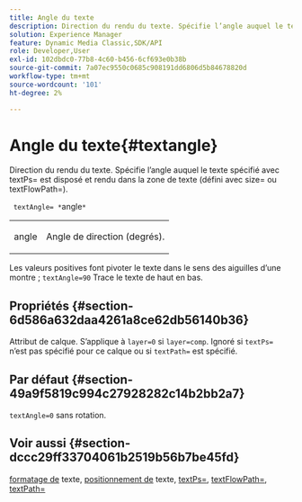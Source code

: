 ```yaml
---
title: Angle du texte
description: Direction du rendu du texte. Spécifie l’angle auquel le texte spécifié avec textPs= est disposé et rendu dans la zone de texte (défini avec size= ou textFlowPath=).
solution: Experience Manager
feature: Dynamic Media Classic,SDK/API
role: Developer,User
exl-id: 102dbdc0-77b8-4c60-b456-6cf693e0b38b
source-git-commit: 7a07ec9550c0685c908191dd6806d5b84678820d
workflow-type: tm+mt
source-wordcount: '101'
ht-degree: 2%

---
```


# Angle du texte{#textangle}

Direction du rendu du texte. Spécifie l’angle auquel le texte spécifié avec textPs= est disposé et rendu dans la zone de texte (défini avec size= ou textFlowPath=).

` textAngle= *`angle`*`

<table id="simpletable_40832AC4B43A458CA69B225768124F58"> 
 <tr class="strow"> 
  <td class="stentry"> <p> <span class="varname"> angle </span> </p> </td> 
  <td class="stentry"> <p>Angle de direction (degrés). </p> </td> 
 </tr> 
</table>

Les valeurs positives font pivoter le texte dans le sens des aiguilles d’une montre ; `textAngle=90` Trace le texte de haut en bas.

## Propriétés {#section-6d586a632daa4261a8ce62db56140b36}

Attribut de calque. S’applique à `layer=0` si `layer=comp`. Ignoré si `textPs=` n’est pas spécifié pour ce calque ou si `textPath=` est spécifié.

## Par défaut {#section-49a9f5819c994c27928282c14b2bb2a7}

`textAngle=0` sans rotation.

## Voir aussi {#section-dccc29ff33704061b2519b56b7be45fd}

[formatage de](../../../../../is-api/http-ref/image-serving-api-ref/c-http-protocol-reference/c-text-formatting/c-text-formatting.md#concept-0d3136db7f6f49668274541cd4b6364c) texte, [positionnement de](../../../../../is-api/http-ref/image-serving-api-ref/c-http-protocol-reference/c-text-formatting/r-text-positioning.md#reference-f647443d92914f4b89a7cc5a83267d87) texte, [textPs=](../../../../../is-api/http-ref/image-serving-api-ref/c-http-protocol-reference/c-command-reference/r-textps.md#reference-4209a2a6169f44278da2647cfb0cd767), [textFlowPath=](../../../../../is-api/http-ref/image-serving-api-ref/c-http-protocol-reference/c-command-reference/r-textflowpath.md#reference-0b8d9493d71342f0b6a64a6d221584ef), [textPath=](../../../../../is-api/http-ref/image-serving-api-ref/c-http-protocol-reference/c-command-reference/r-textpath.md#reference-b09cc0902dff4725bdb54d5da4076ccd)
